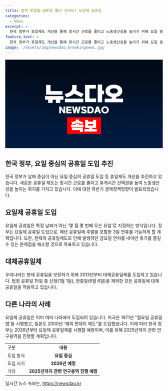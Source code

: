 ```yaml
---
title: 정부 토일월·금토일 몰아 쉬어요! 요일제 공휴일
categories:
  - News
excerpt: >
  한국 정부가 휴일제도 개선을 통해 장시간 근로를 줄이고 노동생산성을 높이기 위해 요일 중심의 공휴일 도입을 추진합니다. 이에 따라 날짜 중심이 아닌 몇 월 몇 번째 무슨 요일로 공휴일을 지정하여 연휴를 효율적으로 활용할 수 있게 될 것입니다. 이러한 제도는 이미 미국과 일본에서 시행되고 있으며, 한국에서는 최초로 2026년에 적용될 예정입니다. 관련 연구용역은 2025년까지 진행될 예정이며, 정부의 이러한 노력은 노동시간 단축과 휴식시간을 늘리는데 중점을 두고 있습니다.
feature_text: >
  한국 정부가 휴일제도 개선을 통해 장시간 근로를 줄이고 노동생산성을 높이기 위해 요일 중심의 공휴일 도입을 추진합니다. 이에 따라 날짜 중심이 아닌 몇 월 몇 번째 무슨 요일로 공휴일을 지정하여 연휴를 효율적으로 활용할 수 있게 될 것입니다. 이러한 제도는 이미 미국과 일본에서 시행되고 있으며, 한국에서는 최초로 2026년에 적용될 예정입니다. 관련 연구용역은 2025년까지 진행될 예정이며, 정부의 이러한 노력은 노동시간 단축과 휴식시간을 늘리는데 중점을 두고 있습니다.
image: '/assets/img/newsdao_breakingnews.jpg'
---
```


<p><img src="/assets/img/newsdao_breakingnews.jpg" alt="firstkoreanews 속보" /></p>

<h2 data-ke-size="size26">한국 정부, 요일 중심의 공휴일 도입 추진</h2>

<p data-ke-size="size16">한국 정부가 날짜 중심이 아닌 요일 중심의 공휴일 도입 등 휴일제도 개선을 추진하고 있습니다. 새로운 공휴일 제도는 장시간 근로를 줄이고 휴게시간 선택권을 높여 노동생산성을 높이는 취지를 가지고 있습니다.  이에 대한 하반기 경제정책방향이 발표되었습니다.</p>

<h2 data-ke-size="size24">요일제 공휴일 도입</h2>

<p data-ke-size="size16">요일제 공휴일은 특정 날짜가 아닌 '몇 월 몇 번째 무슨 요일'로 지정하는 방식입니다.  정부는 요일제 공휴일 도입으로, 매년 공휴일에 주말을 포함한 3일 연휴를 가능하게 할 계획입니다. 또한, 현재의 공휴일제도로 인해 발생하던 금요일 연차를 내야만 휴가를 즐길 수 있는 문제점을 해소할 것으로 목표하고 있습니다.</p>

<h2 data-ke-size="size24">대체공휴일제</h2>

<p data-ke-size="size16">우리나라는 현재 공휴일을 보장하기 위해 2013년부터 대체공휴일제를 도입하고 있습니다. 법정 공휴일 15일 중 신정(1월 1일), 현충일(6월 6일)을 제외한 모든 공휴일에 대체공휴일을 적용하고 있습니다.</p>

<h2 data-ke-size="size24">다른 나라의 사례</h2>

<p data-ke-size="size16">요일제 공휴일은 이미 여러 나라에서 도입되어 있습니다. 미국은 1971년 "월요일 공휴일 법'을 시행했고, 일본도 2000년 '해피 먼데이 제도"를 도입했습니다. 이에 따라 한국 정부는 2026년부터 요일제 공휴일제를 시행할 예정이며, 이를 위해 2025년까지 관련 연구용역을 진행할 계획입니다.</p>

<table>
    <tr>
        <td>구분</td>
        <td style="text-align: center; height: 17px;"><b>내용</b></td>
    </tr>
    <tr>
        <td>도입 방식</td>
        <td style="text-align: center; height: 17px;"><b>요일 중심</b></td>
    </tr>
    <tr>
        <td>도입 시기</td>
        <td style="text-align: center; height: 17px;"><b>2026년 예정</b></td>
    </tr>
    <tr>
        <td>기타</td>
        <td style="text-align: center; height: 17px;"><b>2025년까지 관련 연구용역 진행 예정</b></td>
    </tr>
</table>
실시간 뉴스 속보는, <a href="https://newsdao.kr" rel="dofollow">https://newsdao.kr</a>


